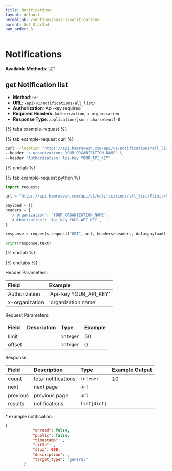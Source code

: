 ```yaml
---
title: Notifications
layout: default
permalink: /sections/basics/notifications
parent: Get Started
nav_order: 3
---
```

# Notifications

**Available Methods**: `GET`

## get Notification list

- **Method**: `GET`
- **URL**: `/api/v1/notifications/all_list/`
- **Authorization**: Api-key required
- **Required Headers**: `Authorization`, `x-organization`
- **Response Type**: `application/json; charset=utf-8`

{% tabs example-request %}

{% tab example-request curl %}
```bash
curl --location 'https://api.hamravesh.com/api/v1/notifications/all_list/?limit=5&offset=0' \
--header 'x-organization: YOUR_ORGANIZATION_NAME' \
--header 'Authorization: Api-key YOUR_API_KEY'
```
{% endtab %}

{% tab example-request python %}
```python
import requests

url = "https://api.hamravesh.com/api/v1/notifications/all_list/?limit=5&offset=0"

payload = {}
headers = {
  'x-organization': 'YOUR_ORGANIZATION_NAME',
  'Authorization': 'Api-key YOUR_API_KEY',
}

response = requests.request("GET", url, headers=headers, data=payload)

print(response.text)

```
{% endtab %}

{% endtabs %}

Header Parameters:

| Field      | Example      |
|:-----------|:--------------------|
|Authorization|'Api-key YOUR_API_KEY'|
|x-organization|'organization name'|

Request Parameters:

| Field      | Description | Type     | Example |
|:-----------|:------------|:---------|:--------|
|limit|| `integer` | 50      |
|offset||   `integer`       | 0       |

Response:

| Field      | Description         | Type         | Example Output |
|:-----------|:--------------------|:-------------|:---------------|
| count | total notifications | `integer`    | 10             |
| next | next page           | `url`        |                |
| previous | previous page       | `url`        |                |
| results | notifications       | `list[dict]` |                |

\* example notification:
```json
{
            "unread": false,
            "public": false,
            "timestamp": ,
            "title": ,
            "slug": 000,
            "description": ,
            "target_type": "general"
        }
```
